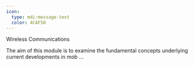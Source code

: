 ```yaml
---
icon:
  type: mdi:message-text
  color: 4CAF50
---
```


Wireless Communications

The aim of this module is to examine the fundamental concepts underlying current developments in mob ... 
